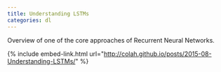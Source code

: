 ```yaml
---
title: Understanding LSTMs
categories: dl
---
```


Overview of one of the core approaches of Recurrent Neural Networks.

<!-- - -->

{% include embed-link.html url="http://colah.github.io/posts/2015-08-Understanding-LSTMs/" %}